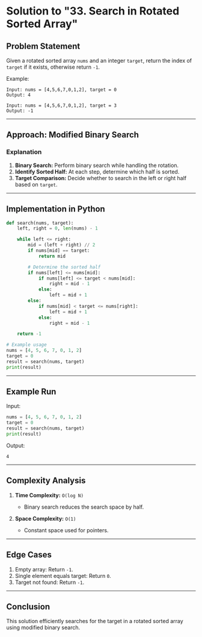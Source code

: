# Solution to "33. Search in Rotated Sorted Array"

## Problem Statement

Given a rotated sorted array `nums` and an integer `target`, return the index of `target` if it exists, otherwise return `-1`.

Example:

```
Input: nums = [4,5,6,7,0,1,2], target = 0
Output: 4

Input: nums = [4,5,6,7,0,1,2], target = 3
Output: -1
```

---

## Approach: Modified Binary Search

### Explanation

1. **Binary Search:** Perform binary search while handling the rotation.
2. **Identify Sorted Half:** At each step, determine which half is sorted.
3. **Target Comparison:** Decide whether to search in the left or right half based on `target`.

---

## Implementation in Python

```python
def search(nums, target):
    left, right = 0, len(nums) - 1

    while left <= right:
        mid = (left + right) // 2
        if nums[mid] == target:
            return mid

        # Determine the sorted half
        if nums[left] <= nums[mid]:
            if nums[left] <= target < nums[mid]:
                right = mid - 1
            else:
                left = mid + 1
        else:
            if nums[mid] < target <= nums[right]:
                left = mid + 1
            else:
                right = mid - 1

    return -1

# Example usage
nums = [4, 5, 6, 7, 0, 1, 2]
target = 0
result = search(nums, target)
print(result)
```

---

## Example Run

Input:

```python
nums = [4, 5, 6, 7, 0, 1, 2]
target = 0
result = search(nums, target)
print(result)
```

Output:

```
4
```

---

## Complexity Analysis

1. **Time Complexity:** `O(log N)`
    
    - Binary search reduces the search space by half.
2. **Space Complexity:** `O(1)`
    
    - Constant space used for pointers.

---

## Edge Cases

1. Empty array: Return `-1`.
2. Single element equals target: Return `0`.
3. Target not found: Return `-1`.

---

## Conclusion

This solution efficiently searches for the target in a rotated sorted array using modified binary search.